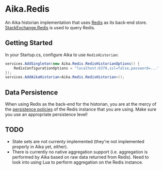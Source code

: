 ﻿# Aika.Redis

An Aika historian implementation that uses [Redis](https://redis.io) as its back-end store.  [StackExchange.Redis](https://stackexchange.github.io/StackExchange.Redis/) is used to query Redis.


## Getting Started

In your Startup.cs, configure Aika to use `RedisHistorian`:

```C#
services.AddSingleton(new Aika.Redis.RedisHistorianOptions() {
    RedisConfigurationOptions = "localhost:6379,ssl=false,password=..."
});
services.AddAikaHistorian<Aika.Redis.RedisHistorian>();
```


## Data Persistence

When using Redis as the back-end for the historian, you are at the mercy of the [persistence policies](https://redis.io/topics/persistence) of the Redis instance that you are using.  Make sure you use an appropriate persistence level!


## TODO

* State sets are not currenty implemented (they're not implemented properly in Aika yet, either).
* There is currently no native aggregation support (i.e. aggregation is performed by Aika based on raw data returned from Redis).  Need to look into using Lua to perform aggregation on the Redis instance.
